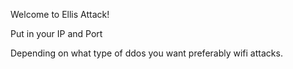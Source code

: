 Welcome to Ellis Attack!

Put in your IP and Port 

Depending on what type of ddos you want preferably wifi attacks.
